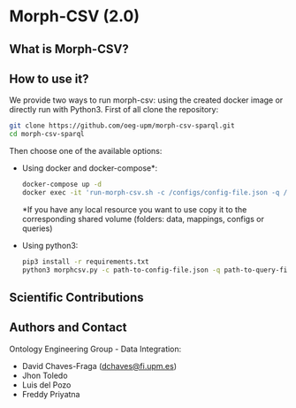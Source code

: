 # Morph-CSV (2.0)



## What is Morph-CSV?


## How to use it?
We provide two ways to run morph-csv: using the created docker image or directly run with Python3. First of all clone the repository:
```bash
git clone https://github.com/oeg-upm/morph-csv-sparql.git
cd morph-csv-sparql
```
Then choose one of the available options:
- Using docker and docker-compose*:
    ```bash
    docker-compose up -d
    docker exec -it 'run-morph-csv.sh -c /configs/config-file.json -q /queries/query-file.rq' morphcsv
    ```

    *If you have any local resource you want to use copy it to the corresponding shared volume (folders: data, mappings, configs or queries)

- Using python3:
    ```bash
    pip3 install -r requirements.txt
    python3 morphcsv.py -c path-to-config-file.json -q path-to-query-file.rq
    ```

## Scientific Contributions


## Authors and Contact
Ontology Engineering Group - Data Integration:
- David Chaves-Fraga ([dchaves@fi.upm.es](mailto:dchaves@fi.upm.es))
- Jhon Toledo
- Luis del Pozo
- Freddy Priyatna